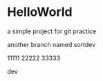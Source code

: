 # HelloWorld
a simple project for git practice

another branch named sortdev

11111
22222
33333


dev
